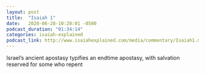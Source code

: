 ```yaml
---
layout: post
title:  "Isaiah 1"
date:   2020-06-28-10:20:01 -0500
podcast_duration: "01:34:14"
categories: isaiah-explained
podcast_link: http://www.isaiahexplained.com/media/commentary/Isaiah1.mp3
---
```

Israel’s ancient apostasy typifies an endtime apostasy, with salvation reserved for some who repent

